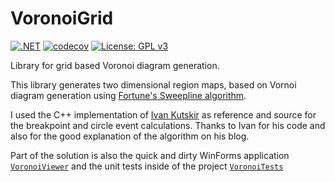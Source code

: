 # VoronoiGrid

[![.NET](https://github.com/renkman/VoronoiGrid/actions/workflows/ci-pipeline.yml/badge.svg)](https://github.com/renkman/VoronoiGrid/actions/workflows/ci-pipeline.yml)
[![codecov](https://codecov.io/gh/renkman/VoronoiGrid/branch/master/graph/badge.svg?token=SUJJ39A1CD)](https://codecov.io/gh/renkman/VoronoiGrid)
[![License: GPL v3](https://img.shields.io/badge/License-GPL%20v3-blue.svg)](https://github.com/lachsfilet/Renkbench/blob/master/LICENSE)

Library for grid based Voronoi diagram generation.

This library generates two dimensional region maps, based on Vornoi diagram generation using [Fortune's Sweepline algorithm](https://en.wikipedia.org/wiki/Fortune%27s_algorithm).

I used the C++ implementation of [Ivan Kutskir](http://blog.ivank.net/fortunes-algorithm-and-implementation.html) as reference and source for the breakpoint and circle event calculations. Thanks to Ivan for his code and also for the good explanation of the algorithm on his blog.

Part of the solution is also the quick and dirty WinForms application [`VoronoiViewer`](https://github.com/lachsfilet/VoronoiGrid/tree/master/VoronoiViewer) and the unit tests inside of the project [`VoronoiTests`](https://github.com/lachsfilet/VoronoiGrid/tree/master/VoronoiTests)
